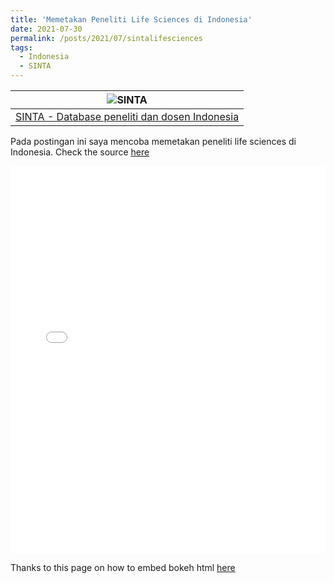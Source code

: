 ```yaml
---
title: 'Memetakan Peneliti Life Sciences di Indonesia'
date: 2021-07-30
permalink: /posts/2021/07/sintalifesciences
tags:
  - Indonesia
  - SINTA
---
```

| ![SINTA](https://sinta.ristekbrin.go.id/assets/img/sinta_logo.png) |
|:--:| 
| [SINTA - Database peneliti dan dosen Indonesia](https://sinta.ristekbrin.go.id/)

Pada postingan ini saya mencoba memetakan peneliti life sciences di Indonesia. Check the source [here](https://github.com/matinnuhamunada/SINTA_data_mining)

<iframe src="/files/bio_sinta.html"
    sandbox="allow-same-origin allow-scripts"
    width="100%"
    height="620"
    scrolling="no"
    seamless="seamless"
    frameborder="0">
</iframe>

Thanks to this page on how to embed bokeh html [here](https://p-mckenzie.github.io/2017/12/01/embedding-bokeh-with-github-pages/)
